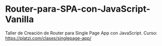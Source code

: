 # Router-para-SPA-con-JavaScript-Vanilla
Taller de Creación de Router para Single Page App con JavaScript. Curso: https://platzi.com/clases/singlepage-app/
